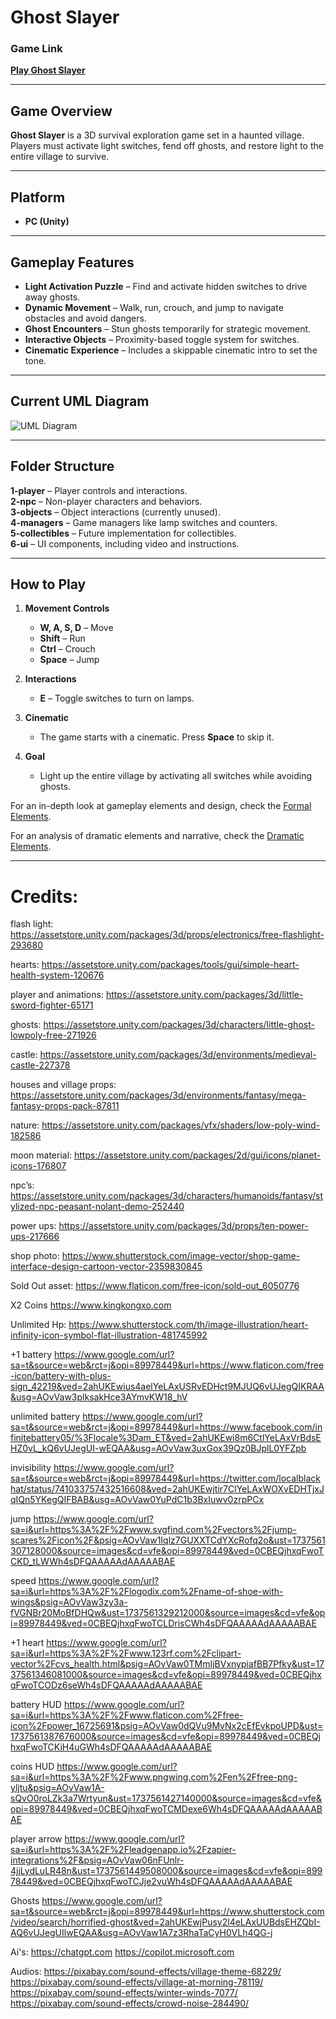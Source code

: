 # **Ghost Slayer**  

### **Game Link**  
[**Play Ghost Slayer**](https://gman17.itch.io/ghost-slayer)

---

## **Game Overview**  
**Ghost Slayer** is a 3D survival exploration game set in a haunted village. Players must activate light switches, fend off ghosts, and restore light to the entire village to survive.

---

## **Platform**  
- **PC (Unity)**  

---

## **Gameplay Features**  
- **Light Activation Puzzle** – Find and activate hidden switches to drive away ghosts.  
- **Dynamic Movement** – Walk, run, crouch, and jump to navigate obstacles and avoid dangers.  
- **Ghost Encounters** – Stun ghosts temporarily for strategic movement.  
- **Interactive Objects** – Proximity-based toggle system for switches.  
- **Cinematic Experience** – Includes a skippable cinematic intro to set the tone.  

---

## **Current UML Diagram**

![UML Diagram](Images/ghost_slayer_uml.png)  

---

## **Folder Structure**  

**1-player** – Player controls and interactions.  
**2-npc** – Non-player characters and behaviors.  
**3-objects** – Object interactions (currently unused).  
**4-managers** – Game managers like lamp switches and counters.  
**5-collectibles** – Future implementation for collectibles.  
**6-ui** – UI components, including video and instructions.

---

## **How to Play**  
1. **Movement Controls**  
   - **W, A, S, D** – Move  
   - **Shift** – Run  
   - **Ctrl** – Crouch  
   - **Space** – Jump  

2. **Interactions**  
   - **E** – Toggle switches to turn on lamps.  

3. **Cinematic**  
   - The game starts with a cinematic. Press **Space** to skip it.

4. **Goal**  
   - Light up the entire village by activating all switches while avoiding ghosts.


For an in-depth look at gameplay elements and design, check the [Formal Elements](Formal-elements.md).

For an analysis of dramatic elements and narrative, check the [Dramatic Elements](Dramatic-elements.md).

---

# Credits:

flash light:
https://assetstore.unity.com/packages/3d/props/electronics/free-flashlight-293680

hearts:
https://assetstore.unity.com/packages/tools/gui/simple-heart-health-system-120676

player and animations:
https://assetstore.unity.com/packages/3d/little-sword-fighter-65171

ghosts:
https://assetstore.unity.com/packages/3d/characters/little-ghost-lowpoly-free-271926

castle:
https://assetstore.unity.com/packages/3d/environments/medieval-castle-227378

houses and village props:
https://assetstore.unity.com/packages/3d/environments/fantasy/mega-fantasy-props-pack-87811

nature:
https://assetstore.unity.com/packages/vfx/shaders/low-poly-wind-182586

moon material:
https://assetstore.unity.com/packages/2d/gui/icons/planet-icons-176807

npc’s:
https://assetstore.unity.com/packages/3d/characters/humanoids/fantasy/stylized-npc-peasant-nolant-demo-252440

power ups:
https://assetstore.unity.com/packages/3d/props/ten-power-ups-217666

shop photo:
https://www.shutterstock.com/image-vector/shop-game-interface-design-cartoon-vector-2359830845

Sold Out asset:
https://www.flaticon.com/free-icon/sold-out_6050776

X2 Coins
https://www.kingkongxo.com

Unlimited Hp:
https://www.shutterstock.com/th/image-illustration/heart-infinity-icon-symbol-flat-illustration-481745992

+1 battery
https://www.google.com/url?sa=t&source=web&rct=j&opi=89978449&url=https://www.flaticon.com/free-icon/battery-with-plus-sign_42219&ved=2ahUKEwius4aelYeLAxUSRvEDHct9MJUQ6vUJegQIKRAA&usg=AOvVaw3plksakHce3AYmvKW18_hV

unlimited battery
https://www.google.com/url?sa=t&source=web&rct=j&opi=89978449&url=https://www.facebook.com/infinitebattery05/%3Flocale%3Dam_ET&ved=2ahUKEwi8m6CtlYeLAxVrBdsEHZ0vL_kQ6vUJegUI-wEQAA&usg=AOvVaw3uxGox39Qz0BJplL0YFZpb

invisibility
https://www.google.com/url?sa=t&source=web&rct=j&opi=89978449&url=https://twitter.com/localblackhat/status/741033757432516608&ved=2ahUKEwjtir7ClYeLAxWOXvEDHTjxJqIQn5YKegQIFBAB&usg=AOvVaw0YuPdC1b3BxIuwv0zrpPCx

jump
https://www.google.com/url?sa=i&url=https%3A%2F%2Fwww.svgfind.com%2Fvectors%2Fjump-scares%2Ficon%2F&psig=AOvVaw1Iqlz7GUXXTCdYXcRofq2o&ust=1737561307128000&source=images&cd=vfe&opi=89978449&ved=0CBEQjhxqFwoTCKD_tLWWh4sDFQAAAAAdAAAAABAE

speed
https://www.google.com/url?sa=i&url=https%3A%2F%2Flogodix.com%2Fname-of-shoe-with-wings&psig=AOvVaw3zy3a-fVGNBr20MoBfDHQw&ust=1737561329212000&source=images&cd=vfe&opi=89978449&ved=0CBEQjhxqFwoTCLDrisCWh4sDFQAAAAAdAAAAABAE

+1 heart
https://www.google.com/url?sa=i&url=https%3A%2F%2Fwww.123rf.com%2Fclipart-vector%2Fcvs_health.html&psig=AOvVaw0TMmIjBVxnypiafBB7Pfky&ust=1737561346081000&source=images&cd=vfe&opi=89978449&ved=0CBEQjhxqFwoTCODz6seWh4sDFQAAAAAdAAAAABAE

battery HUD
https://www.google.com/url?sa=i&url=https%3A%2F%2Fwww.flaticon.com%2Ffree-icon%2Fpower_16725691&psig=AOvVaw0dQVu9MvNx2cEfEvkpoUPD&ust=1737561387676000&source=images&cd=vfe&opi=89978449&ved=0CBEQjhxqFwoTCKiH4uGWh4sDFQAAAAAdAAAAABAE

coins HUD
https://www.google.com/url?sa=i&url=https%3A%2F%2Fwww.pngwing.com%2Fen%2Ffree-png-yljtu&psig=AOvVaw1A-sQvO0roLZk3a7Wrtyun&ust=1737561427140000&source=images&cd=vfe&opi=89978449&ved=0CBEQjhxqFwoTCMDexe6Wh4sDFQAAAAAdAAAAABAE

player arrow
https://www.google.com/url?sa=i&url=https%3A%2F%2Fleadgenapp.io%2Fzapier-integrations%2F&psig=AOvVaw06nFUnlr-4jjLydLuLR48n&ust=1737561449508000&source=images&cd=vfe&opi=89978449&ved=0CBEQjhxqFwoTCJje2vuWh4sDFQAAAAAdAAAAABAE

Ghosts
https://www.google.com/url?sa=t&source=web&rct=j&opi=89978449&url=https://www.shutterstock.com/video/search/horrified-ghost&ved=2ahUKEwjPusy2l4eLAxUUBdsEHZQbI-AQ6vUJegUIlwEQAA&usg=AOvVaw1A7z3RhaTaCyH0VLh4QG-j

Ai's:
https://chatgpt.com
https://copilot.microsoft.com

Audios:
https://pixabay.com/sound-effects/village-theme-68229/
https://pixabay.com/sound-effects/village-at-morning-78119/
https://pixabay.com/sound-effects/winter-winds-7077/
https://pixabay.com/sound-effects/crowd-noise-284490/